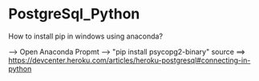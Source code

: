 # PostgreSql_Python

  How to install pip in windows using anaconda?
 
--> Open Anaconda Propmt -->
      "pip install psycopg2-binary" 
      source ==> https://devcenter.heroku.com/articles/heroku-postgresql#connecting-in-python
      
   
